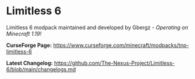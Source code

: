 # Limitless 6
Limitless 6 modpack maintained and developed by Gbergz - *Operating on Minecraft 1.19!*

**CurseForge Page:** https://www.curseforge.com/minecraft/modpacks/tnp-limitless-6

**Latest Changelog:** https://github.com/The-Nexus-Project/Limitless-6/blob/main/changelogs.md
